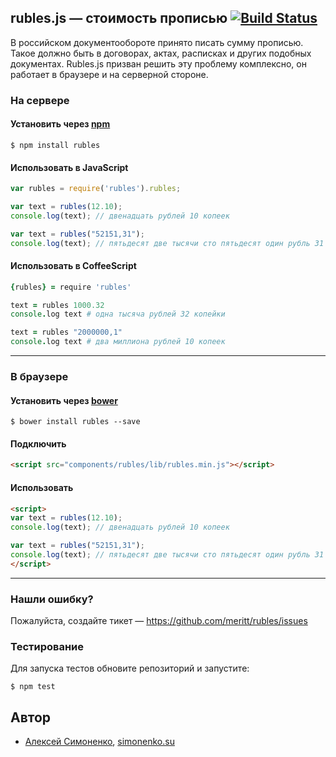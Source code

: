 ## rubles.js — стоимость прописью [![Build Status](https://travis-ci.org/meritt/rubles.png?branch=master)](https://travis-ci.org/meritt/rubles)

В российском документообороте принято писать сумму прописью. Такое должно быть в договорах, актах, расписках и других подобных документах. Rubles.js призван решить эту проблему комплексно, он работает в браузере и на серверной стороне.

### На сервере

#### Установить через [npm](//npmjs.org)

	$ npm install rubles

#### Использовать в JavaScript

```javascript
var rubles = require('rubles').rubles;

var text = rubles(12.10);
console.log(text); // двенадцать рублей 10 копеек

var text = rubles("52151,31");
console.log(text); // пятьдесят две тысячи сто пятьдесят один рубль 31 копейка
```

#### Использовать в CoffeeScript

```coffeescript
{rubles} = require 'rubles'

text = rubles 1000.32
console.log text # одна тысяча рублей 32 копейки

text = rubles "2000000,1"
console.log text # два миллиона рублей 10 копеек
```

----------------

### В браузере

#### Установить через [bower](http://bower.io)

	$ bower install rubles --save

#### Подключить

```html
<script src="components/rubles/lib/rubles.min.js"></script>
```

#### Использовать

```html
<script>
var text = rubles(12.10);
console.log(text); // двенадцать рублей 10 копеек

var text = rubles("52151,31");
console.log(text); // пятьдесят две тысячи сто пятьдесят один рубль 31 копейка
</script>
```

----------------

### Нашли ошибку?

Пожалуйста, создайте тикет — https://github.com/meritt/rubles/issues

### Тестирование

Для запуска тестов обновите репозиторий и запустите:

	$ npm test

## Автор

* [Алексей Симоненко](mailto:alexey@simonenko.su), [simonenko.su](http://simonenko.su)
